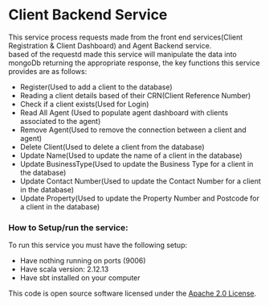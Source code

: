 
# Client Backend Service

This service process requests made from the front end services(Client Registration & Client Dashboard) and Agent Backend service.  
based of the requestd made this service will manipulate the data into mongoDb returning the appropriate response,
the key functions this service provides are as follows:

- Register(Used to add a client to the database)
- Reading a client details based of their CRN(Client Reference Number)
- Check if a client exists(Used for Login) 
- Read All Agent (Used to populate agent dashboard with clients associated to the agent)
- Remove Agent(Used to remove the connection between a client and agent)
- Delete Client(Used to delete a client from the database)
- Update Name(Used to update the name of a client in the database)
- Update BusinessType(Used to update the Business Type for a client in the database)
- Update Contact Number(Used to update the Contact Number for a client in the database)
- Update Property(Used to update the Property Number and Postcode for a client in the database)

### How to Setup/run the service:
To run this service you must have the following setup:
- Have nothing running on ports (9006)
- Have scala version: 2.12.13
- Have sbt installed on your computer

This code is open source software licensed under the [Apache 2.0 License]("http://www.apache.org/licenses/LICENSE-2.0.html").
